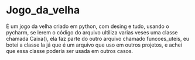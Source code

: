 # Jogo_da_velha
É um jogo da velha criado em python, com desing e tudo, usando o pycharm, se lerem o código do arquivo ultiliza varias veses uma classe chamada Caixa(), ela faz parte do outro arquivo chamado funcoes_uteis, eu botei a classe la já que é um arquivo que uso em outros projetos, e achei que essa classe poderia ser usada em outros casos.

